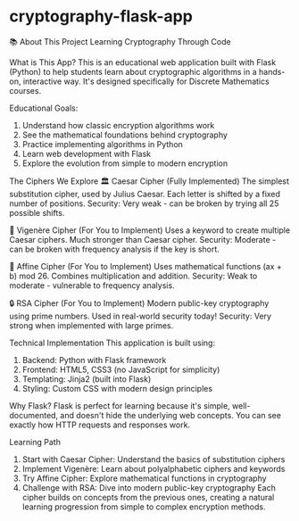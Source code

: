 # cryptography-flask-app

📚 About This Project
Learning Cryptography Through Code

What is This App?
This is an educational web application built with Flask (Python) to help students learn about cryptographic algorithms in a hands-on, interactive way. It's designed specifically for Discrete Mathematics courses.

Educational Goals:
  1. Understand how classic encryption algorithms work
  2. See the mathematical foundations behind cryptography
  3. Practice implementing algorithms in Python
  4. Learn web development with Flask
  5. Explore the evolution from simple to modern encryption

The Ciphers We Explore
🏛️ Caesar Cipher (Fully Implemented)
  The simplest substitution cipher, used by Julius Caesar. Each letter is shifted by a fixed number of positions. Security: Very weak - can be broken by trying all   25 possible shifts.

🔑 Vigenère Cipher (For You to Implement)
  Uses a keyword to create multiple Caesar ciphers. Much stronger than Caesar cipher. Security: Moderate - can be broken with frequency analysis if the key is short.

📐 Affine Cipher (For You to Implement)
  Uses mathematical functions (ax + b) mod 26. Combines multiplication and addition. Security: Weak to moderate - vulnerable to frequency analysis.

🔒 RSA Cipher (For You to Implement)
  Modern public-key cryptography using prime numbers. Used in real-world security today! Security: Very strong when implemented with large primes.

Technical Implementation
This application is built using:
 1. Backend: Python with Flask framework
 2.  Frontend: HTML5, CSS3 (no JavaScript for simplicity)
 3.  Templating: Jinja2 (built into Flask)
 4.  Styling: Custom CSS with modern design principles
  
Why Flask? 
  Flask is perfect for learning because it's simple, well-documented, and doesn't hide the underlying web concepts. You can see exactly how HTTP requests and responses work.

Learning Path
  1. Start with Caesar Cipher: Understand the basics of substitution ciphers
  2. Implement Vigenère: Learn about polyalphabetic ciphers and keywords
  3. Try Affine Cipher: Explore mathematical functions in cryptography
  4. Challenge with RSA: Dive into modern public-key cryptography
Each cipher builds on concepts from the previous ones, creating a natural learning progression from simple to complex encryption methods.
